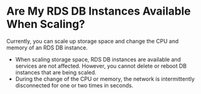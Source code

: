 # Are My RDS DB Instances Available When Scaling?<a name="rds_faq_0016"></a>

Currently, you can scale up storage space and change the CPU and memory of an RDS DB instance.

-   When scaling storage space, RDS DB instances are available and services are not affected. However, you cannot delete or reboot DB instances that are being scaled.
-   During the change of the CPU or memory, the network is intermittently disconnected for one or two times in seconds.

